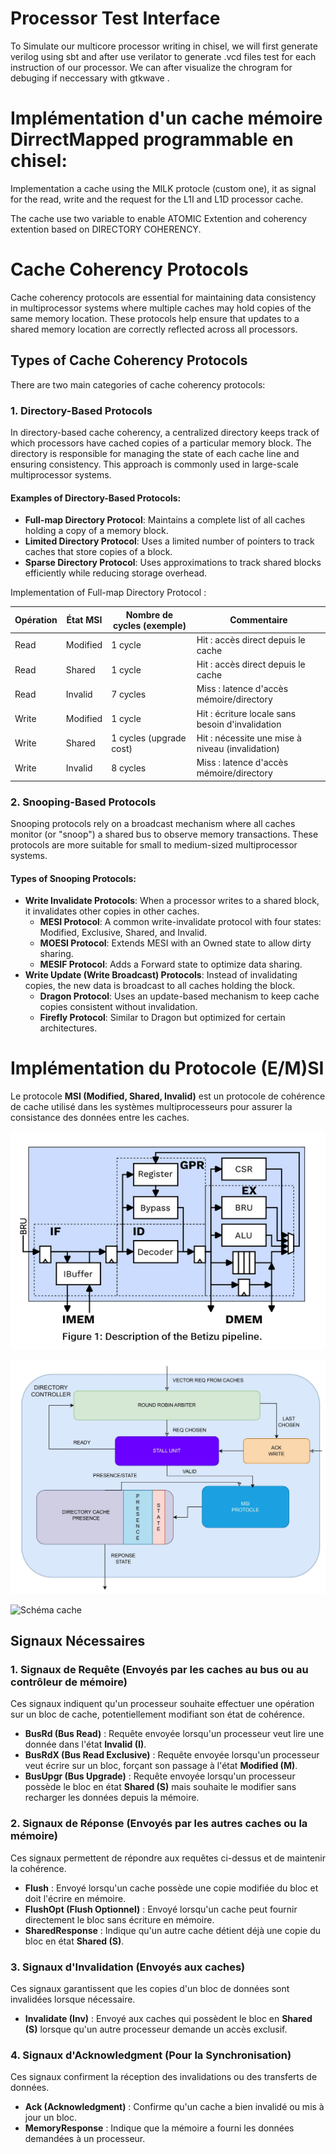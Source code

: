# Processor Test Interface 

To Simulate our multicore processor writing in chisel, we will first generate verilog using sbt and after use verilator to generate .vcd files test for each instruction of our processor. We can after visualize the chrogram for debuging if neccessary with gtkwave .



# Implémentation d'un cache mémoire DirrectMapped programmable en chisel:

Implementation a cache using the MILK protocle (custom one), it as signal for the read, write and the request for the L1I and L1D processor cache.

The cache use two variable to enable ATOMIC Extention and coherency extention based on DIRECTORY COHERENCY.


# Cache Coherency Protocols

Cache coherency protocols are essential for maintaining data consistency in multiprocessor systems where multiple caches may hold copies of the same memory location. These protocols help ensure that updates to a shared memory location are correctly reflected across all processors.

## Types of Cache Coherency Protocols
There are two main categories of cache coherency protocols:

### 1. **Directory-Based Protocols**
In directory-based cache coherency, a centralized directory keeps track of which processors have cached copies of a particular memory block. The directory is responsible for managing the state of each cache line and ensuring consistency. This approach is commonly used in large-scale multiprocessor systems.

#### **Examples of Directory-Based Protocols:**
- **Full-map Directory Protocol**: Maintains a complete list of all caches holding a copy of a memory block.
- **Limited Directory Protocol**: Uses a limited number of pointers to track caches that store copies of a block.
- **Sparse Directory Protocol**: Uses approximations to track shared blocks efficiently while reducing storage overhead.


Implementation of Full-map Directory Protocol :


| Opération | État MSI   | Nombre de cycles (exemple)         | Commentaire                                      |
|-----------|------------|------------------------------------|--------------------------------------------------|
| Read      | Modified   | 1 cycle                            | Hit : accès direct depuis le cache               |
| Read      | Shared     | 1 cycle                            | Hit : accès direct depuis le cache               |
| Read      | Invalid    | 7 cycles                           | Miss : latence d'accès mémoire/directory         |
| Write     | Modified   | 1 cycle                            | Hit : écriture locale sans besoin d'invalidation   |
| Write     | Shared     | 1 cycles (upgrade cost)            | Hit : nécessite une mise à niveau (invalidation)   |
| Write     | Invalid    | 8 cycles                           | Miss : latence d'accès mémoire/directory         |


### 2. **Snooping-Based Protocols**
Snooping protocols rely on a broadcast mechanism where all caches monitor (or "snoop") a shared bus to observe memory transactions. These protocols are more suitable for small to medium-sized multiprocessor systems.

#### **Types of Snooping Protocols:**
- **Write Invalidate Protocols**: When a processor writes to a shared block, it invalidates other copies in other caches.
  - **MESI Protocol**: A common write-invalidate protocol with four states: Modified, Exclusive, Shared, and Invalid.
  - **MOESI Protocol**: Extends MESI with an Owned state to allow dirty sharing.
  - **MESIF Protocol**: Adds a Forward state to optimize data sharing.
- **Write Update (Write Broadcast) Protocols**: Instead of invalidating copies, the new data is broadcast to all caches holding the block.
  - **Dragon Protocol**: Uses an update-based mechanism to keep cache copies consistent without invalidation.
  - **Firefly Protocol**: Similar to Dragon but optimized for certain architectures.


# Implémentation du Protocole (E/M)SI

Le protocole **MSI (Modified, Shared, Invalid)** est un protocole de cohérence de cache utilisé dans les systèmes multiprocesseurs pour assurer la consistance des données entre les caches.


![Betizu core](./Screenshots/betizu.png)

![Schéma directory](./Screenshots/directory.drawio(1).jpg)

![Schéma cache](./Screenshots/cache_schéma.drawio.jpg)


## Signaux Nécessaires

### 1. Signaux de Requête (Envoyés par les caches au bus ou au contrôleur de mémoire)
Ces signaux indiquent qu'un processeur souhaite effectuer une opération sur un bloc de cache, potentiellement modifiant son état de cohérence.

- **BusRd (Bus Read)** : Requête envoyée lorsqu'un processeur veut lire une donnée dans l'état **Invalid (I)**.
- **BusRdX (Bus Read Exclusive)** : Requête envoyée lorsqu'un processeur veut écrire sur un bloc, forçant son passage à l'état **Modified (M)**.
- **BusUpgr (Bus Upgrade)** : Requête envoyée lorsqu'un processeur possède le bloc en état **Shared (S)** mais souhaite le modifier sans recharger les données depuis la mémoire.

### 2. Signaux de Réponse (Envoyés par les autres caches ou la mémoire)
Ces signaux permettent de répondre aux requêtes ci-dessus et de maintenir la cohérence.

- **Flush** : Envoyé lorsqu'un cache possède une copie modifiée du bloc et doit l'écrire en mémoire.
- **FlushOpt (Flush Optionnel)** : Envoyé lorsqu'un cache peut fournir directement le bloc sans écriture en mémoire.
- **SharedResponse** : Indique qu'un autre cache détient déjà une copie du bloc en état **Shared (S)**.

### 3. Signaux d'Invalidation (Envoyés aux caches)
Ces signaux garantissent que les copies d'un bloc de données sont invalidées lorsque nécessaire.

- **Invalidate (Inv)** : Envoyé aux caches qui possèdent le bloc en **Shared (S)** lorsque qu'un autre processeur demande un accès exclusif.

### 4. Signaux d'Acknowledgment (Pour la Synchronisation)
Ces signaux confirment la réception des invalidations ou des transferts de données.

- **Ack (Acknowledgment)** : Confirme qu'un cache a bien invalidé ou mis à jour un bloc.
- **MemoryResponse** : Indique que la mémoire a fourni les données demandées à un processeur.
